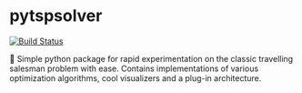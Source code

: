 # pytspsolver

[![Build Status](https://dev.azure.com/rithinchalumuri/pytspsolver/_apis/build/status/pytspsolver-CI?branchName=master)](https://dev.azure.com/rithinchalumuri/pytspsolver/_build/latest?definitionId=5&branchName=master)

🚚 Simple python package for rapid experimentation on the classic travelling salesman problem with ease. Contains implementations of various optimization algorithms, cool visualizers and a plug-in architecture.
